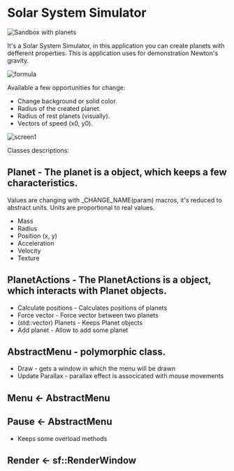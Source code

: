 # Solar System Simulator

![Sandbox with planets](https://repository-images.githubusercontent.com/221542182/36dee280-066d-11ea-9f2c-c779ebf9b9ca)

It's a Solar System Simulator, in this application you can create planets with defferent properties. This is application uses for demonstration Newton's gravity. 

![formula](https://user-images.githubusercontent.com/57411317/72094461-8bc66e80-3327-11ea-9fe5-0b55ffb4c9ec.PNG)

Available a few opportunities for change:
  * Change background or solid color.
  * Radius of the created planet.
  * Radius of rest planets (visually).
  * Vectors of speed (x0, y0).

![screen1](https://user-images.githubusercontent.com/57411317/72093745-15753c80-3326-11ea-9834-8967cc99c250.png)

Classes descriptions:
## Planet -  The planet is a object, which keeps a few characteristics.
Values are changing with _CHANGE_NAME(param) macros, it's reduced to abstract units. Units are proportional to real values.
   * Mass
   * Radius
   * Position (x, y)
   * Acceleration
   * Velocity
   * Texture
   
## PlanetActions - The PlanetActions is a object, which interacts with Planet objects.
   * Calculate positions - Calculates positions of planets
   * Force vector - Force vector between two planets
   * (std::vector) Planets - Keeps Planet objects
   * Add planet - Allow to add some planet
   
## AbstractMenu - polymorphic class.
   * Draw - gets a window in which the menu will be drawn
   * Update Parallax - parallax effect is associcated with mouse movements

## Menu <- AbstractMenu

## Pause <- AbstractMenu
   * Keeps some overload methods
   
## Render <- sf::RenderWindow
